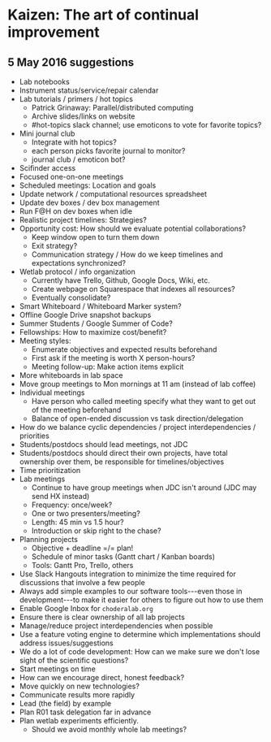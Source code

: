 # Kaizen: The art of continual improvement

## 5 May 2016 suggestions
* Lab notebooks
* Instrument status/service/repair calendar
* Lab tutorials / primers / hot topics
  * Patrick Grinaway: Parallel/distributed computing
  * Archive slides/links on website
  * #hot-topics slack channel; use emoticons to vote for favorite topics?
* Mini journal club
  * Integrate with hot topics?
  * each person picks favorite journal to monitor?
  * journal club / emoticon bot?
* Scifinder access
* Focused one-on-one meetings
* Scheduled meetings: Location and goals
* Update network / computational resources spreadsheet
* Update dev boxes / dev box management
* Run F@H on dev boxes when idle
* Realistic project timelines: Strategies?
* Opportunity cost: How should we evaluate potential collaborations?
  * Keep window open to turn them down
  * Exit strategy?
  * Communication strategy / How do we keep timelines and expectations synchronized?
* Wetlab protocol / info organization
  * Currently have Trello, Github, Google Docs, Wiki, etc.
  * Create webpage on Squarespace that indexes all resources?
  * Eventually consolidate?
* Smart Whiteboard / Whiteboard Marker system?
* Offline Google Drive snapshot backups
* Summer Students / Google Summer of Code?
* Fellowships: How to maximize cost/benefit?
* Meeting styles:
  * Enumerate objectives and expected results beforehand
  * First ask if the meeting is worth X person-hours?
  * Meeting follow-up: Make action items explicit
* More whiteboards in lab space
* Move group meetings to Mon mornings at 11 am (instead of lab coffee)
* Individual meetings
  * Have person who called meeting specify what they want to get out of the meeting beforehand
  * Balance of open-ended discussion vs task direction/delegation
* How do we balance cyclic dependencies / project interdependencies / priorities
* Students/postdocs should lead meetings, not JDC
* Students/postdocs should direct their own projects, have total ownership over them, be responsible for timelines/objectives
* Time prioritization
* Lab meetings
  * Continue to have group meetings when JDC isn't around (JDC may send HX instead)
  * Frequency: once/week?
  * One or two presenters/meeting?
  * Length: 45 min vs 1.5 hour?
  * Introduction or skip right to the chase?
* Planning projects
  * Objective + deadline =/= plan!
  * Schedule of minor tasks (Gantt chart / Kanban boards)
  * Tools: Gantt Pro, Trello, others
* Use Slack Hangouts integration to minimize the time required for discussions that involve a few people
* Always add simple examples to our software tools---even those in development---to make it easier for others to figure out how to use them
* Enable Google Inbox for `choderalab.org`
* Ensure there is clear ownership of all lab projects
* Manage/reduce project interdependencies when possible
* Use a feature voting engine to determine which implementations should address issues/suggestions
* We do a lot of code development: How can we make sure we don't lose sight of the scientific questions?
* Start meetings on time
* How can we encourage direct, honest feedback?
* Move quickly on new technologies?
* Communicate results more rapidly
* Lead (the field) by example
* Plan R01 task delegation far in advance
* Plan wetlab experiments efficiently. 
  * Should we avoid monthly whole lab meetings?
